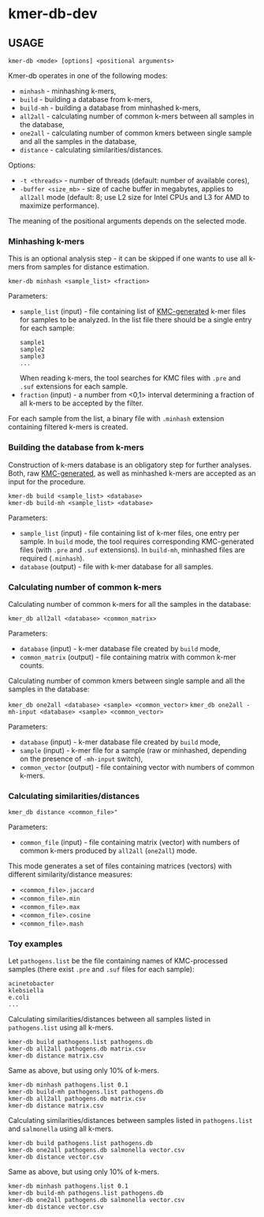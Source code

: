 # kmer-db-dev

## USAGE
`kmer-db <mode> [options] <positional arguments>`

Kmer-db operates in one of the following modes:

* `minhash` - minhashing k-mers,
* `build` - building a database from k-mers,
* `build-mh` - building a database from minhashed k-mers,
* `all2all` - calculating number of common k-mers between all samples in the database,
* `one2all` - calculating number of common kmers between single sample and all the samples in the database,
* `distance` - calculating similarities/distances.
    
Options:

* `-t <threads>` - number of threads (default: number of available cores),
* `-buffer <size_mb>` - size of cache buffer in megabytes, applies to `all2all` mode (default: 8; use L2 size for Intel CPUs and L3 for AMD to maximize performance).
    
The meaning of the positional arguments depends on the selected mode.
    
### Minhashing k-mers
This is an optional analysis step - it can be skipped if one wants to use all k-mers from samples for distance estimation. 

`kmer-db minhash <sample_list> <fraction>`

Parameters:
 * `sample_list` (input) - file containing list of [KMC-generated](https://github.com/refresh-bio/KMC) k-mer files for samples to be analyzed. In the list file there should be a single entry for each sample:
    ```
    sample1
    sample2
    sample3
    ...
    ```
    When reading k-mers, the tool searches for KMC files with `.pre` and `.suf` extensions for each sample. 
 * `fraction` (input) - a number from <0,1> interval determining a fraction of all k-mers to be accepted by the filter.
 
  For each sample from the list, a binary file with `.minhash` extension containing filtered k-mers is created.

### Building the database from k-mers
Construction of k-mers database is an obligatory step for further analyses. Both, raw [KMC-generated](https://github.com/refresh-bio/KMC), as well as minhashed k-mers are accepted as an input for the procedure.  

```
kmer-db build <sample_list> <database>
kmer-db build-mh <sample_list> <database>
```

Parameters:
 * `sample_list` (input) - file containing list of k-mer files, one entry per sample. In `build` mode, the tool requires corresponding KMC-generated files (with `.pre` and `.suf` extensions). In `build-mh`, minhashed files are required (`.minhash`).
 * `database` (output) - file with k-mer database for all samples.
 
 ### Calculating number of common k-mers ###
Calculating number of common k-mers for all the samples in the database:
 
 `kmer_db all2all <database> <common_matrix>`
 
Parameters:
* `database` (input) - k-mer database file created by `build` mode,
* `common_matrix` (output) - file containing matrix with common k-mer counts.

Calculating number of common kmers between single sample and all the samples in the database:

`kmer_db one2all <database> <sample> <common_vector>`
`kmer_db one2all -mh-input <database> <sample> <common_vector>`

Parameters:
 * `database` (input) - k-mer database file created by `build` mode,
 * `sample` (input) - k-mer file for a sample (raw or minhashed, depending on the presence of `-mh-input` switch),
 * `common_vector` (output) - file containing vector with numbers of common k-mers.
 
 ### Calculating similarities/distances
 
`kmer_db distance <common_file>"`

Parameters:
* `common_file` (input) - file containing matrix (vector) with numbers of common k-mers produced by `all2all` (`one2all`) mode.

This mode generates a set of files containing matrices (vectors) with different similarity/distance measures:
* `<common_file>.jaccard`
* `<common_file>.min` 
* `<common_file>.max` 
* `<common_file>.cosine` 
* `<common_file>.mash`

### Toy examples

Let `pathogens.list` be the file containing names of KMC-processed samples (there exist `.pre` and `.suf` files for each sample):
```
acinetobacter
klebsiella
e.coli
...
```

Calculating similarities/distances between all samples listed in `pathogens.list` using all k-mers. 
```
kmer-db build pathogens.list pathogens.db
kmer-db all2all pathogens.db matrix.csv
kmer-db distance matrix.csv
```

Same as above, but using only 10% of k-mers.
```
kmer-db minhash pathogens.list 0.1
kmer-db build-mh pathogens.list pathogens.db
kmer-db all2all pathogens.db matrix.csv
kmer-db distance matrix.csv
```

Calculating similarities/distances between samples listed in `pathogens.list` and `salmonella` using all k-mers. 
```
kmer-db build pathogens.list pathogens.db
kmer-db one2all pathogens.db salmonella vector.csv
kmer-db distance vector.csv
```

Same as above, but using only 10% of k-mers. 
```
kmer-db minhash pathogens.list 0.1
kmer-db build-mh pathogens.list pathogens.db
kmer-db one2all pathogens.db salmonella vector.csv
kmer-db distance vector.csv
```


